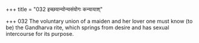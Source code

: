 +++
title = "032 इच्छयान्योन्यसंयोगः कन्यायाश्"

+++
032	The voluntary union of a maiden and her lover one must know (to be) the Gandharva rite, which springs from desire and has sexual intercourse for its purpose.
